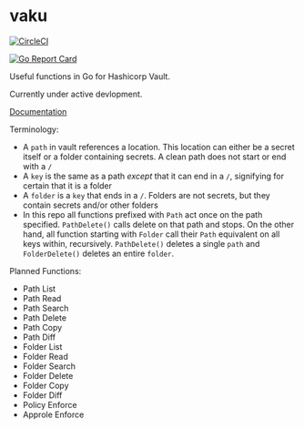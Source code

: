 # vaku
[![CircleCI](https://circleci.com/gh/Lingrino/vaku.svg?style=svg)](https://circleci.com/gh/Lingrino/vaku)

[![Go Report Card](https://goreportcard.com/badge/github.com/Lingrino/vaku)](https://goreportcard.com/report/github.com/Lingrino/vaku)

Useful functions in Go for Hashicorp Vault.

Currently under active devlopment.

[Documentation](https://godoc.org/github.com/Lingrino/vaku/vaku)

Terminology:
- A `path` in vault references a location. This location can either be a secret itself or a folder containing secrets. A clean path does not start or end with a `/`
- A `key` is the same as a path *except* that it can end in a `/`, signifying for certain that it is a folder
- A `folder` is a `key` that ends in a `/`. Folders are not secrets, but they contain secrets and/or other folders
- In this repo all functions prefixed with `Path` act once on the path specified. `PathDelete()` calls delete on that path and stops. On the other hand, all function starting with `Folder` call their `Path` equivalent on all keys within, recursively. `PathDelete()` deletes a single `path` and `FolderDelete()` deletes an entire `folder`.

Planned Functions:
- Path List
- Path Read
- Path Search
- Path Delete
- Path Copy
- Path Diff
- Folder List
- Folder Read
- Folder Search
- Folder Delete
- Folder Copy
- Folder Diff
- Policy Enforce
- Approle Enforce

